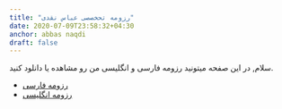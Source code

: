 ```yaml
---
title: "رزومه تحخصصی عباس نقدی"
date: 2020-07-09T23:58:32+04:30
anchor: abbas naqdi
draft: false
---
```


سلام, در این صفحه میتونید رزومه فارسی و انگلیسی من رو مشاهده یا دانلود کنید.


* [ رزومه فارسی](fa.pdf)
* [رزومه انگلیسی](en.pdf)

